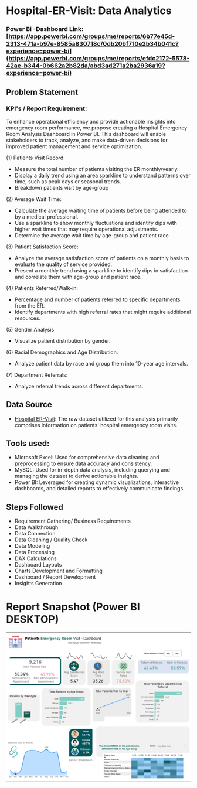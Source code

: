 # Hospital-ER-Visit: Data Analytics
### Power Bi -Dashboard Link: [https://app.powerbi.com/groups/me/reports/6b77e45d-2313-471a-b97e-8585a830718c/0db20bf710e2b34b041c?experience=power-bi](https://app.powerbi.com/groups/me/reports/efdc2172-5578-42ae-b344-0b662a2b82da/abd3ad271a2ba2936a19?experience=power-bi)

## Problem Statement

### KPI's / Report Requirement:
To enhance operational efficiency and provide actionable insights into emergency room performance, we propose creating a Hospital Emergency Room Analysis Dashboard in Power BI. This dashboard will enable stakeholders to track, analyze, and make data-driven decisions for improved patient management and service optimization.

(1) Patients Visit Record:
- Measure the total number of patients visiting the ER monthly/yearly.
- Display a daily trend using an area sparkline to understand patterns over time, such as peak days or seasonal trends.
- Breakdown patients visit by age-group

(2) Average Wait Time:
- Calculate the average waiting time of patients before being attended to by a medical professional.
- Use a sparkline to show monthly fluctuations and identify dips with higher wait times that may require operational adjustments.
- Determine the average wait time by age-group and patient race

(3) Patient Satisfaction Score:
- Analyze the average satisfaction score of patients on a monthly basis to evaluate the quality of service provided.
- Present a monthly trend using a sparkline to identify dips in satisfaction and correlate them with age-group and patient race.

(4) Patients Referred/Walk-in:
- Percentage and number of patients referred to specific departments from the ER.
- Identify departments with high referral rates that might require additional resources.

(5) Gender Analysis
- Visualize patient distribution by gender.

(6) Racial Demographics and Age Distribution:
- Analyze patient data by race and group them into 10-year age intervals.
  
(7) Department Referrals:
- Analyze referral trends across different departments.

## Data Source
- [Hospital ER-Visit](https://github.com/sachinbasyal/Hospital-ER-Visit/blob/main/Hospital-ER%20Dataset.csv): The raw dataset utilized for this analysis primarily comprises information on patients' hospital emergency room visits.

## Tools used:
- Microsoft Excel: Used for comprehensive data cleaning and preprocessing to ensure data accuracy and consistency.
- MySQL: Used for in-depth data analysis, including querying and managing the dataset to derive actionable insights.
- Power BI: Leveraged for creating dynamic visualizations, interactive dashboards, and detailed reports to effectively communicate findings.

## Steps Followed
- Requirement Gathering/ Business Requirements
- Data Walkthrough
- Data Connection
- Data Cleaning / Quality Check
- Data Modeling
- Data Processing
- DAX Calculations
- Dashboard Layouts
- Charts Development and Formatting
- Dashboard / Report Development
- Insights Generation

# Report Snapshot (Power BI DESKTOP)
![Dashboard_upload](https://github.com/sachinbasyal/Hospital-ER-Visit/blob/main/Dashboard%20Layouts/Dashboard%20Report-1.png)

